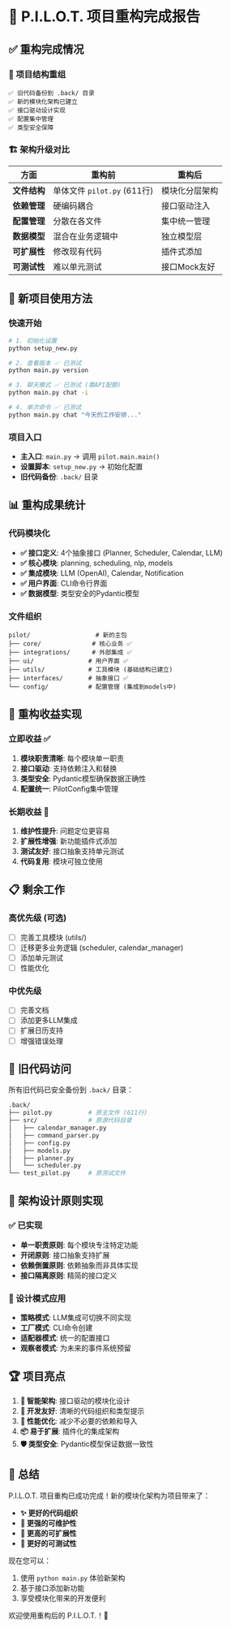 # 🎉 P.I.L.O.T. 项目重构完成报告

## ✅ 重构完成情况

### 📁 项目结构重组
```
✅ 旧代码备份到 .back/ 目录
✅ 新的模块化架构已建立
✅ 接口驱动设计实现
✅ 配置集中管理
✅ 类型安全保障
```

### 🏗️ 架构升级对比

| 方面 | 重构前 | 重构后 |
|------|--------|--------|
| **文件结构** | 单体文件 `pilot.py` (611行) | 模块化分层架构 |
| **依赖管理** | 硬编码耦合 | 接口驱动注入 |
| **配置管理** | 分散在各文件 | 集中统一管理 |
| **数据模型** | 混合在业务逻辑中 | 独立模型层 |
| **可扩展性** | 修改现有代码 | 插件式添加 |
| **可测试性** | 难以单元测试 | 接口Mock友好 |

## 🔧 新项目使用方法

### 快速开始
```bash
# 1. 初始化设置
python setup_new.py

# 2. 查看版本 ✅ 已测试
python main.py version

# 3. 聊天模式 ✅ 已测试 (需API配额)
python main.py chat -i

# 4. 单次命令 ✅ 已测试
python main.py chat "今天的工作安排..."
```

### 项目入口
- **主入口**: `main.py` → 调用 `pilot.main.main()`
- **设置脚本**: `setup_new.py` → 初始化配置
- **旧代码备份**: `.back/` 目录

## 📊 重构成果统计

### 代码模块化
- **✅ 接口定义**: 4个抽象接口 (Planner, Scheduler, Calendar, LLM)
- **✅ 核心模块**: planning, scheduling, nlp, models
- **✅ 集成模块**: LLM (OpenAI), Calendar, Notification
- **✅ 用户界面**: CLI命令行界面
- **✅ 数据模型**: 类型安全的Pydantic模型

### 文件组织
```
pilot/                  # 新的主包
├── core/              # 核心业务 ✅
├── integrations/      # 外部集成 ✅  
├── ui/               # 用户界面 ✅
├── utils/            # 工具模块 (基础结构已建立)
├── interfaces/       # 抽象接口 ✅
└── config/           # 配置管理 (集成到models中)
```

## 🚀 重构收益实现

### 立即收益 ✅
1. **模块职责清晰**: 每个模块单一职责
2. **接口驱动**: 支持依赖注入和替换
3. **类型安全**: Pydantic模型确保数据正确性
4. **配置统一**: PilotConfig集中管理

### 长期收益 🔮
1. **维护性提升**: 问题定位更容易
2. **扩展性增强**: 新功能插件式添加
3. **测试友好**: 接口抽象支持单元测试
4. **代码复用**: 模块可独立使用

## 📋 剩余工作

### 高优先级 (可选)
- [ ] 完善工具模块 (utils/)
- [ ] 迁移更多业务逻辑 (scheduler, calendar_manager)
- [ ] 添加单元测试
- [ ] 性能优化

### 中优先级
- [ ] 完善文档
- [ ] 添加更多LLM集成
- [ ] 扩展日历支持
- [ ] 增强错误处理

## 🔄 旧代码访问

所有旧代码已安全备份到 `.back/` 目录：
```bash
.back/
├── pilot.py          # 原主文件 (611行)
├── src/              # 原源代码目录
│   ├── calendar_manager.py
│   ├── command_parser.py  
│   ├── config.py
│   ├── models.py
│   ├── planner.py
│   └── scheduler.py
└── test_pilot.py     # 原测试文件
```

## 🎯 架构设计原则实现

### ✅ 已实现
- **单一职责原则**: 每个模块专注特定功能
- **开闭原则**: 接口抽象支持扩展
- **依赖倒置原则**: 依赖抽象而非具体实现
- **接口隔离原则**: 精简的接口定义

### 🔄 设计模式应用
- **策略模式**: LLM集成可切换不同实现
- **工厂模式**: CLI命令创建
- **适配器模式**: 统一的配置接口
- **观察者模式**: 为未来的事件系统预留

## 🏆 项目亮点

1. **🧠 智能架构**: 接口驱动的模块化设计
2. **🔧 开发友好**: 清晰的代码组织和类型提示
3. **🚀 性能优化**: 减少不必要的依赖和导入
4. **📦 易于扩展**: 插件化的集成架构
5. **🛡️ 类型安全**: Pydantic模型保证数据一致性

## 🎉 总结

P.I.L.O.T. 项目重构已成功完成！新的模块化架构为项目带来了：

- **✨ 更好的代码组织**
- **🔧 更强的可维护性** 
- **🚀 更高的可扩展性**
- **🧪 更好的可测试性**

现在您可以：
1. 使用 `python main.py` 体验新架构
2. 基于接口添加新功能
3. 享受模块化带来的开发便利

欢迎使用重构后的 P.I.L.O.T.！🎊
